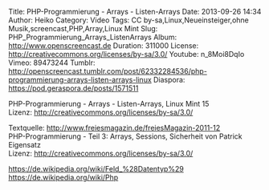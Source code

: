 Title: PHP-Programmierung - Arrays - Listen-Arrays
Date: 2013-09-26 14:34
Author: Heiko
Category: Video
Tags: CC by-sa,Linux,Neueinsteiger,ohne Musik,screencast,PHP,Array,Linux Mint
Slug: PHP_Programmierung_Arrays_ListenArrays
Album: http://www.openscreencast.de
Duration: 311000
License: http://creativecommons.org/licenses/by-sa/3.0/
Youtube: n_8Moi8DqIo
Vimeo: 89473244
Tumblr: http://openscreencast.tumblr.com/post/62332284536/php-programmierung-arrays-listen-arrays-linux
Diaspora: https://pod.geraspora.de/posts/1571511

PHP-Programmierung - Arrays - Listen-Arrays, Linux Mint 15  
Lizenz: <http://creativecommons.org/licenses/by-sa/3.0/>  
  
Textquelle: <http://www.freiesmagazin.de/freiesMagazin-2011-12>  
PHP-Programmierung - Teil 3: Arrays, Sessions, Sicherheit von Patrick
Eigensatz  
Lizenz: <http://creativecommons.org/licenses/by-sa/3.0/>  
  
<https://de.wikipedia.org/wiki/Feld_%28Datentyp%29>  
<https://de.wikipedia.org/wiki/Php>

